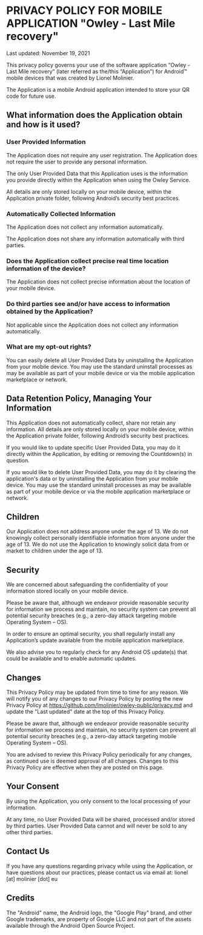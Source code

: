 # PRIVACY POLICY FOR MOBILE APPLICATION "Owley - Last Mile recovery"
Last updated: November 19, 2021

This privacy policy governs your use of the software application “Owley - Last Mile recovery” (later referred as the/this “Application”) for Android™ mobile devices that was created by Lionel Molinier.

The Application is a mobile Android application intended to store your QR code for future use.

## What information does the Application obtain and how is it used?

### User Provided Information
The Application does not require any user registration. The Application does not require the user to provide any personal information.

The only User Provided Data that this Application uses is the information you provide directly within the Application when using the Owley Service.

All details are only stored locally on your mobile device, within the Application private folder, following Android’s security best practices.

### Automatically Collected Information
The Application does not collect any information automatically.

The Application does not share any information automatically with third parties.

### Does the Application collect precise real time location information of the device?
The Application does not collect precise information about the location of your mobile device.

### Do third parties see and/or have access to information obtained by the Application?
Not applicable since the Application does not collect any information automatically.

### What are my opt-out rights?
You can easily delete all User Provided Data by uninstalling the Application from your mobile device. You may use the standard uninstall processes as may be available as part of your mobile device or via the mobile application marketplace or network.

## Data Retention Policy, Managing Your Information
This Application does not automatically collect, share nor retain any information. All details are only stored locally on your mobile device, within the Application private folder, following Android’s security best practices.

If you would like to update specific User Provided Data, you may do it directly within the Application, by editing or removing the Countdown(s) in question.

If you would like to delete User Provided Data, you may do it by clearing the application's data or by uninstalling the Application from your mobile device. You may use the standard uninstall processes as may be available as part of your mobile device or via the mobile application marketplace or network.

## Children
Our Application does not address anyone under the age of 13. We do not knowingly collect personally identifiable information from anyone under the age of 13. We do not use the Application to knowingly solicit data from or market to children under the age of 13.

## Security
We are concerned about safeguarding the confidentiality of your information stored locally on your mobile device.

Please be aware that, although we endeavor provide reasonable security for information we process and maintain, no security system can prevent all potential security breaches (e.g., a zero-day attack targeting mobile Operating System – OS).

In order to ensure an optimal security, you shall regularly install any Application’s update available from the mobile application marketplace.

We also advise you to regularly check for any Android OS update(s) that could be available and to enable automatic updates.

## Changes
This Privacy Policy may be updated from time to time for any reason. We will notify you of any changes to our Privacy Policy by posting the new Privacy Policy at https://github.com/lmolinier/owley-public/privacy.md and update the "Last updated" date at the top of this Privacy Policy.

Please be aware that, although we endeavor provide reasonable security for information we process and maintain, no security system can prevent all potential security breaches (e.g., a zero-day attack targeting mobile Operating System – OS).

You are advised to review this Privacy Policy periodically for any changes, as continued use is deemed approval of all changes. Changes to this Privacy Policy are effective when they are posted on this page.

## Your Consent
By using the Application, you only consent to the local processing of your information.

At any time, no User Provided Data will be shared, processed and/or stored by third parties. User Provided Data cannot and will never be sold to any other third parties.

## Contact Us
If you have any questions regarding privacy while using the Application, or have questions about our practices, please contact us via email at:
lionel [at] molinier [dot] eu

## Credits
The "Android" name, the Android logo, the "Google Play" brand, and other Google trademarks, are property of Google LLC and not part of the assets available through the Android Open Source Project.